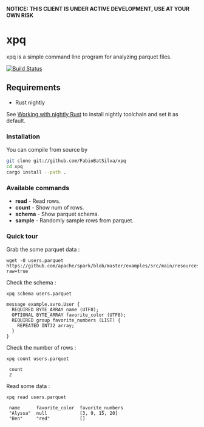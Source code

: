 **NOTICE: THIS CLIENT IS UNDER ACTIVE DEVELOPMENT, USE AT YOUR OWN RISK**

# xpq
xpq is a simple command line program for analyzing parquet files.

[![Build Status](https://travis-ci.org/FabioBatSilva/xpq.svg?branch=master)](https://travis-ci.org/FabioBatSilva/xpq)


## Requirements
- Rust nightly

See [Working with nightly Rust](https://github.com/rust-lang-nursery/rustup.rs/blob/master/README.md#working-with-nightly-rust)
to install nightly toolchain and set it as default.

### Installation
You can compile from source by

```bash
git clone git://github.com/FabioBatSilva/xpq
cd xpq
cargo install --path .
```

### Available commands

* **read** - Read rows.
* **count** - Show num of rows.
* **schema** - Show parquet schema.
* **sample** - Randomly sample rows from parquet.

### Quick tour

Grab the some parquet data :

```
wget -O users.parquet https://github.com/apache/spark/blob/master/examples/src/main/resources/users.parquet?raw=true

```

Check the schema :
```
xpq schema users.parquet

message example.avro.User {
  REQUIRED BYTE_ARRAY name (UTF8);
  OPTIONAL BYTE_ARRAY favorite_color (UTF8);
  REQUIRED group favorite_numbers (LIST) {
    REPEATED INT32 array;
  }
}
```

Check the number of rows :
```
xpq count users.parquet

 count
 2
```

Read some data :
```
xpq read users.parquet

 name      favorite_color  favorite_numbers
 "Alyssa"  null            [3, 9, 15, 20]
 "Ben"     "red"           []
```
